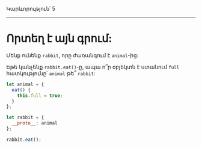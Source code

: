 Կարևորություն՝ 5

---

# Որտեղ է այն գրում:

Մենք ունենք `rabbit`, որը ժառանգում է `animal`-ից:

Եթե կանչենք `rabbit.eat()`-ը, ապա ո՞ր օբյեկտն է ստանում `full` հատկությունը՝ `animal` թե՞ `rabbit`:

```js
let animal = {
  eat() {
    this.full = true;
  }
};

let rabbit = {
  __proto__: animal
};

rabbit.eat();
```
